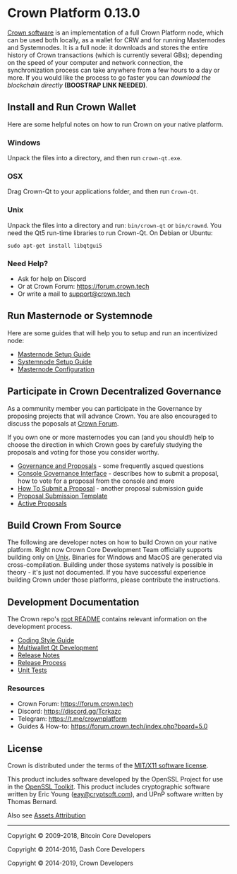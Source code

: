 # Crown Platform 0.13.0

[Crown software](https://crown.tech/wallet) is an implementation of a full Crown Platform node, which can be used both locally, as a wallet for CRW and for running Masternodes and Systemnodes. It is a full node:  it downloads and stores the entire history of Crown transactions (which is currently several GBs); depending on the speed of your computer and network connection, the synchronization process can take anywhere from a few hours to a day or more. If you would like the process to go faster you can _download the blockchain directly_ **(BOOSTRAP LINK NEEDED)**.

## Install and Run Crown Wallet

Here are some helpful notes on how to run Crown on your native platform.

### Windows

Unpack the files into a directory, and then run `crown-qt.exe`.

### OSX

Drag Crown-Qt to your applications folder, and then run `Crown-Qt`.

### Unix

Unpack the files into a directory and run: `bin/crown-qt` or `bin/crownd`. You need the Qt5 run-time libraries to run Crown-Qt. On Debian or Ubuntu:

	sudo apt-get install libqtgui5

### Need Help?

* Ask for help on Discord
* Or at Crown Forum: https://forum.crown.tech
* Or write a mail to [support@crown.tech](email:support@crown.tech)

## Run Masternode or Systemnode

Here are some guides that will help you to setup and run an incentivized node:
* [Masternode Setup Guide](https://forum.crown.tech/index.php?topic=1241.0)
* [Systemnode Setup Guide](https://forum.crown.tech/index.php?topic=1240.0)
* [Masternode Configuration](masternode-config.md)

## Participate in Crown Decentralized Governance

As a community member you can participate in the Governance by proposing projects that will advance Crown. You are also encouraged to discuss the poposals at [Crown Forum](https://forum.crown.tech/index.php?board=17.0).

If you own one or more masternodes you can (and you should!) help to choose the direction in which Crown goes by carefuly studying the proposals and voting for those you consider worthy.

* [Governance and Proposals](https://forum.crown.tech/index.php?topic=17.0) - some frequently asqued questions
* [Console Governance Interface](governance.md) - describes how to submit a proposal, how to vote for a proposal from the console and more
* [How To Submit a Proposal](https://forum.crown.tech/index.php?topic=11.0) - another proposal submission guide
* [Proposal Submission Template](https://forum.crown.tech/index.php?topic=9.0)
* [Active Proposals](https://crown.today/proposals)

## Build Crown From Source

The following are developer notes on how to build Crown on your native platform. Right now Crown Core Development Team officially supports building only on [Unix](build-unix.md). Binaries for Windows and MacOS are generated via cross-compilation. Building under those systems natively is possible in theory - it's just not documented. If you have successful experience building Crown under those platforms, please contribute the instructions. 

## Development Documentation

The Crown repo's [root README](../README.md) contains relevant information on the development process.

- [Coding Style Guide](coding-style.md)
- [Multiwallet Qt Development](multiwallet-qt.md)
- [Release Notes](release-notes.md)
- [Release Process](release-process.md)
- [Unit Tests](unit-tests.md)

### Resources
* Crown Forum: https://forum.crown.tech
* Discord: https://discord.gg/Tcrkazc
* Telegram: https://t.me/crownplatform
* Guides & How-to: https://forum.crown.tech/index.php?board=5.0

## License

Crown is distributed under the terms of the [MIT/X11 software license](http://www.opensource.org/licenses/mit-license.php). 

This product includes software developed by the OpenSSL Project for use in the [OpenSSL Toolkit](https://www.openssl.org/). This product includes cryptographic software written by Eric Young ([eay@cryptsoft.com](mailto:eay@cryptsoft.com)), and UPnP software written by Thomas Bernard. 

Also see [Assets Attribution](assets-attribution.md)

- - -

Copyright © 2009-2018, Bitcoin Core Developers

Copyright © 2014-2016, Dash Core Developers

Copyright © 2014-2019, Crown Developers
